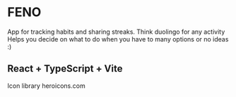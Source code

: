 # FENO

App for tracking habits and sharing streaks. Think duolingo for any activity
Helps you decide on what to do when you have to many options or no ideas :)

## React + TypeScript + Vite

Icon library
heroicons.com
